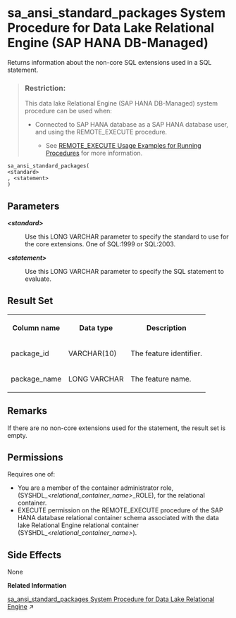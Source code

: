 <!-- loio534a9382c24b4f368bf19a9e82500a72 -->

# sa\_ansi\_standard\_packages System Procedure for Data Lake Relational Engine \(SAP HANA DB-Managed\)

Returns information about the non-core SQL extensions used in a SQL statement.



> ### Restriction:  
> This data lake Relational Engine \(SAP HANA DB-Managed\) system procedure can be used when:
> 
> -   Connected to SAP HANA database as a SAP HANA database user, and using the REMOTE\_EXECUTE procedure.
> 
>     -   See [REMOTE\_EXECUTE Usage Examples for Running Procedures](remote-execute-usage-examples-for-running-procedures-3e7f86d.md) for more information.



```
sa_ansi_standard_packages(
<standard>
, <statement>
)
```



<a name="loio534a9382c24b4f368bf19a9e82500a72__section_jsn_zr4_rrb"/>

## Parameters


<dl>
<dt><b>

 *<standard\>* 

</b></dt>
<dd>

Use this LONG VARCHAR parameter to specify the standard to use for the core extensions. One of SQL:1999 or SQL:2003.



</dd><dt><b>

 *<statement\>* 

</b></dt>
<dd>

Use this LONG VARCHAR parameter to specify the SQL statement to evaluate.



</dd>
</dl>



<a name="loio534a9382c24b4f368bf19a9e82500a72__section_ntb_1s4_rrb"/>

## Result Set


<table>
<tr>
<th valign="top">

Column name



</th>
<th valign="top">

Data type



</th>
<th valign="top">

Description



</th>
</tr>
<tr>
<td valign="top">

package\_id



</td>
<td valign="top">

VARCHAR\(10\)



</td>
<td valign="top">

The feature identifier.



</td>
</tr>
<tr>
<td valign="top">

package\_name



</td>
<td valign="top">

LONG VARCHAR



</td>
<td valign="top">

The feature name.



</td>
</tr>
</table>



<a name="loio534a9382c24b4f368bf19a9e82500a72__section_vln_1s4_rrb"/>

## Remarks

If there are no non-core extensions used for the statement, the result set is empty.



<a name="loio534a9382c24b4f368bf19a9e82500a72__section_u51_bkf_3jb"/>

## Permissions

Requires one of:

-   You are a member of the container administrator role, \(SYSHDL\_*<relational\_container\_name\>*\_ROLE\), for the relational container.
-   EXECUTE permission on the REMOTE\_EXECUTE procedure of the SAP HANA database relational container schema associated with the data lake Relational Engine relational container \(SYSHDL\_*<relational\_container\_name\>*\).



## Side Effects

None

**Related Information**  


[sa_ansi_standard_packages System Procedure for Data Lake Relational Engine](https://help.sap.com/viewer/19b3964099384f178ad08f2d348232a9/2023_1_QRC/en-US/3be553e66c5f1014ae7590829b8dfdbf.html "Returns information about the non-core SQL extensions used in a SQL statement.") :arrow_upper_right:


